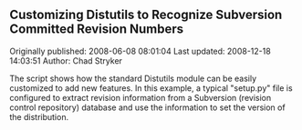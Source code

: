 ## Customizing Distutils to Recognize Subversion Committed Revision Numbers

Originally published: 2008-06-08 08:01:04
Last updated: 2008-12-18 14:03:51
Author: Chad Stryker

The script shows how the standard Distutils module can be easily customized to add new features.  In this example, a typical "setup.py" file is configured to extract revision information from a Subversion (revision control repository) database and use the information to set the version of the distribution.